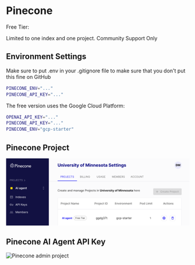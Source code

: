 # Pinecone

Free Tier:

Limited to one index and one project.
Community Support Only

## Environment Settings

Make sure to put .env in your .gitignore file to
make sure that you don't put this fine on GitHub

```sh
PINECONE_ENV="..."
PINECONE_API_KEY="..."
```

The free version uses the Google Cloud Platform:

```sh
OPENAI_API_KEY="..."
PINECONE_API_KEY="..."
PINECONE_ENV="gcp-starter"
```

## Pinecone Project

![Pinecone admin project](../img/pinecone-admin-project.png)

## Pinecone AI Agent API Key

![Pinecone admin project](../img/pinecone-admin-api-key)